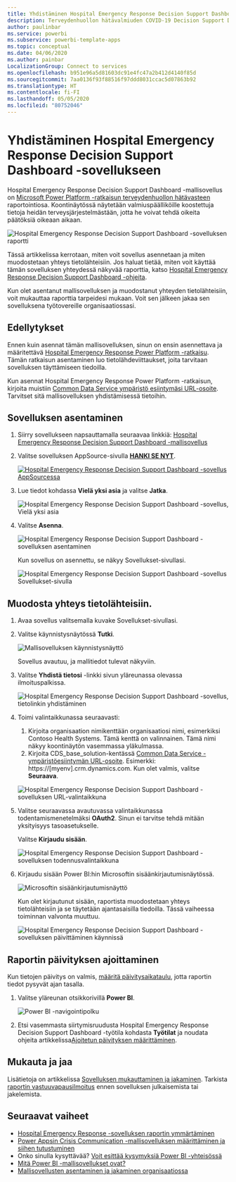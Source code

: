 ```yaml
---
title: Yhdistäminen Hospital Emergency Response Decision Support Dashboard -sovellukseen
description: Terveydenhuollon hätävalmiuden COVID-19 Decision Support Dashboard -mallisovelluksen hankkiminen
author: paulinbar
ms.service: powerbi
ms.subservice: powerbi-template-apps
ms.topic: conceptual
ms.date: 04/06/2020
ms.author: painbar
LocalizationGroup: Connect to services
ms.openlocfilehash: b951e96a5d81603dc91e4fc47a2b412d4140f85d
ms.sourcegitcommit: 7aa0136f93f88516f97ddd8031ccac5d07863b92
ms.translationtype: HT
ms.contentlocale: fi-FI
ms.lasthandoff: 05/05/2020
ms.locfileid: "80752046"
---
```

# <a name="connect-to-the-hospital-emergency-response-decision-support-dashboard"></a>Yhdistäminen Hospital Emergency Response Decision Support Dashboard -sovellukseen
Hospital Emergency Response Decision Support Dashboard -mallisovellus on [Microsoft Power Platform -ratkaisun terveydenhuollon hätävasteen ](https://powerapps.microsoft.com/blog/emergency-response-solution-a-microsoft-power-platform-solution-for-healthcare-emergency-response/) raportointiosa. Koontinäytössä näytetään valmiuspäälliköille koostettuja tietoja heidän terveysjärjestelmästään, jotta he voivat tehdä oikeita päätöksiä oikeaan aikaan.

![Hospital Emergency Response Decision Support Dashboard -sovelluksen raportti](media/service-connect-to-health-emergency-response/service-health-emergency-response-app-report.png)

Tässä artikkelissa kerrotaan, miten voit sovellus asennetaan ja miten muodostetaan yhteys tietolähteisiin. Jos haluat tietää, miten voit käyttää tämän sovelluksen yhteydessä näkyvää raporttia, katso [Hospital Emergency Response Decision Support Dashboard -ohjeita](https://docs.microsoft.com/powerapps/sample-apps/emergency-response/deploy-configure#view-the-power-bi-dashboard).

Kun olet asentanut mallisovelluksen ja muodostanut yhteyden tietolähteisiin, voit mukauttaa raporttia tarpeidesi mukaan. Voit sen jälkeen jakaa sen sovelluksena työtovereille organisaatiossasi.

## <a name="prerequisites"></a>Edellytykset

Ennen kuin asennat tämän mallisovelluksen, sinun on ensin asennettava ja määritettävä [Hospital Emergency Response Power Platform -ratkaisu](https://docs.microsoft.com/powerapps/sample-apps/emergency-response/deploy-configure). Tämän ratkaisun asentaminen luo tietolähdeviittaukset, joita tarvitaan sovelluksen täyttämiseen tiedoilla.

Kun asennat Hospital Emergency Response Power Platform -ratkaisun, kirjoita muistiin [Common Data Service ympäristö esiintymäsi URL-osoite](https://docs.microsoft.com/powerapps/sample-apps/emergency-response/deploy-configure#publish-the-power-bi-dashboard). Tarvitset sitä mallisovelluksen yhdistämisessä tietoihin.

## <a name="install-the-app"></a>Sovelluksen asentaminen

1. Siirry sovellukseen napsauttamalla seuraavaa linkkiä: [Hospital Emergency Response Decision Support Dashboard -mallisovellus](https://appsource.microsoft.com/en-us/product/power-bi/pbi-contentpacks.powerapps_healthcare)

1. Valitse sovelluksen AppSource-sivulla [**HANKI SE NYT**](https://appsource.microsoft.com/en-us/product/power-bi/pbi-contentpacks.powerapps_healthcare).

    [![Hospital Emergency Response Decision Support Dashboard -sovellus AppSourcessa](media/service-connect-to-health-emergency-response/service-health-emergency-response-app-appsource-get-it-now.png)](https://appsource.microsoft.com/en-us/product/power-bi/pbi-contentpacks.powerapps_healthcare)

1. Lue tiedot kohdassa **Vielä yksi asia** ja valitse **Jatka**.

    ![Hospital Emergency Response Decision Support Dashboard -sovellus, Vielä yksi asia](media/service-connect-to-health-emergency-response/service-health-emergency-response-1-more-thing.png)

1. Valitse **Asenna**. 

    ![Hospital Emergency Response Decision Support Dashboard -sovelluksen asentaminen](media/service-connect-to-health-emergency-response/service-health-emergency-response-select-install.png)

    Kun sovellus on asennettu, se näkyy Sovellukset-sivullasi.

   ![Hospital Emergency Response Decision Support Dashboard -sovellus Sovellukset-sivulla](media/service-connect-to-health-emergency-response/service-health-emergency-response-app-apps-page-icon.png)

## <a name="connect-to-data-sources"></a>Muodosta yhteys tietolähteisiin.

1. Avaa sovellus valitsemalla kuvake Sovellukset-sivullasi.

1. Valitse käynnistysnäytössä **Tutki**.

   ![Mallisovelluksen käynnistysnäyttö](media/service-connect-to-health-emergency-response/service-health-emergency-response-app-splash-screen.png)

   Sovellus avautuu, ja mallitiedot tulevat näkyviin.

1. Valitse **Yhdistä tietosi** -linkki sivun yläreunassa olevassa ilmoituspalkissa.

   ![Hospital Emergency Response Decision Support Dashboard -sovellus, tietolinkin yhdistäminen](media/service-connect-to-health-emergency-response/service-health-emergency-response-app-connect-data.png)

1. Toimi valintaikkunassa seuraavasti:
   1. Kirjoita organisaation nimikenttään organisaatiosi nimi, esimerkiksi Contoso Health Systems. Tämä kenttä on valinnainen. Tämä nimi näkyy koontinäytön vasemmassa yläkulmassa.
   1. Kirjoita CDS_base_solution-kentässä [Common Data Service -ympäristöesiintymän URL-osoite](https://docs.microsoft.com/powerapps/sample-apps/emergency-response/deploy-configure#publish-the-power-bi-dashboard). Esimerkki: https://[myenv].crm.dynamics.com. Kun olet valmis, valitse **Seuraava**.

   ![Hospital Emergency Response Decision Support Dashboard -sovelluksen URL-valintaikkuna](media/service-connect-to-health-emergency-response/service-health-emergency-response-app-url-dialog.png)

1. Valitse seuraavassa avautuvassa valintaikkunassa todentamismenetelmäksi **OAuth2**. Sinun ei tarvitse tehdä mitään yksityisyys tasoasetukselle.

   Valitse **Kirjaudu sisään**.

   ![Hospital Emergency Response Decision Support Dashboard -sovelluksen todennusvalintaikkuna](media/service-connect-to-health-emergency-response/service-health-emergency-response-app-authentication-dialog.png)

1. Kirjaudu sisään Power BI:hin Microsoftin sisäänkirjautumisnäytössä.

   ![Microsoftin sisäänkirjautumisnäyttö](media/service-connect-to-health-emergency-response/service-health-emergency-response-app-microsoft-login.png)

   Kun olet kirjautunut sisään, raportista muodostetaan yhteys tietolähteisiin ja se täytetään ajantasaisilla tiedoilla. Tässä vaiheessa toiminnan valvonta muuttuu.

   ![Hospital Emergency Response Decision Support Dashboard -sovelluksen päivittäminen käynnissä](media/service-connect-to-health-emergency-response/service-health-emergency-response-app-refresh-monitor.png)

## <a name="schedule-report-refresh"></a>Raportin päivityksen ajoittaminen

Kun tietojen päivitys on valmis, [määritä päivitysaikataulu](../refresh-scheduled-refresh.md), jotta raportin tiedot pysyvät ajan tasalla.

1. Valitse yläreunan otsikkorivillä **Power BI**.

   ![Power BI -navigointipolku](media/service-connect-to-health-emergency-response/service-health-emergency-response-app-powerbi-breadcrumb.png)

1. Etsi vasemmasta siirtymisruudusta Hospital Emergency Response Decision Support Dashboard -työtila kohdasta **Työtilat** ja noudata ohjeita artikkelissa[Ajoitetun päivityksen määrittäminen](../refresh-scheduled-refresh.md).

## <a name="customize-and-share"></a>Mukauta ja jaa

Lisätietoja on artikkelissa [Sovelluksen mukauttaminen ja jakaminen](../service-template-apps-install-distribute.md#customize-and-share-the-app). Tarkista [raportin vastuuvapausilmoitus](../create-reports/sample-covid-19-us.md#disclaimers) ennen sovelluksen julkaisemista tai jakelemista.

## <a name="next-steps"></a>Seuraavat vaiheet
* [Hospital Emergency Response -sovelluksen raportin ymmärtäminen](https://docs.microsoft.com/powerapps/sample-apps/emergency-response/deploy-configure#view-the-power-bi-dashboard)
* [Power Appsin Crisis Communication -mallisovelluksen määrittäminen ja siihen tutustuminen](https://docs.microsoft.com/powerapps/maker/canvas-apps/sample-crisis-communication-app)
* Onko sinulla kysyttävää? [Voit esittää kysymyksiä Power BI -yhteisössä](https://community.powerbi.com/)
* [Mitä Power BI -mallisovellukset ovat?](../service-template-apps-overview.md)
* [Mallisovellusten asentaminen ja jakaminen organisaatiossa](../service-template-apps-install-distribute.md)
